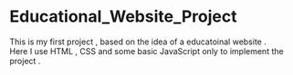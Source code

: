 # Educational_Website_Project
This is my first project , based on the idea of a educatoinal website .
<br> 
Here I use HTML , CSS and some basic JavaScript only to implement the project .